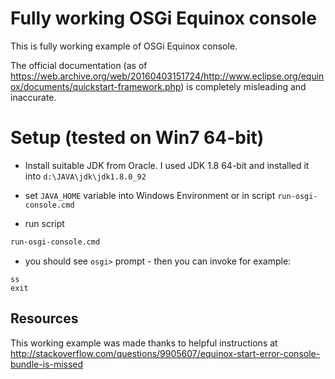 Fully working OSGi Equinox console
==================================

This is fully working example of OSGi Equinox console.

The official documentation (as of https://web.archive.org/web/20160403151724/http://www.eclipse.org/equinox/documents/quickstart-framework.php) is completely
misleading and inaccurate.

Setup (tested on Win7 64-bit)
=============================

* Install suitable JDK from Oracle. I used JDK 1.8 64-bit and installed
it into `d:\JAVA\jdk\jdk1.8.0_92`

* set `JAVA_HOME` variable into Windows Environment or in script
  `run-osgi-console.cmd`

* run script

```bat
run-osgi-console.cmd
```

* you should see `osgi>` prompt - then you can invoke for example:

```
ss
exit
```

## Resources

This working example was made thanks to helpful instructions
at http://stackoverflow.com/questions/9905607/equinox-start-error-console-bundle-is-missed


